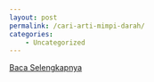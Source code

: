 ```yaml
---
layout: post
permalink: /cari-arti-mimpi-darah/
categories:
    - Uncategorized
---
```


[Baca Selengkapnya](/08)